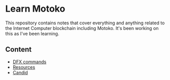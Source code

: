 # Learn Motoko 

This repository contains notes that cover everything and anything related to the Internet Computer blockchain including Motoko. It's been working on this as I've been learning.

## Content
- [DFX commands](dfx.md)
- [Resources](resources.md)
- [Candid](candid.md)


